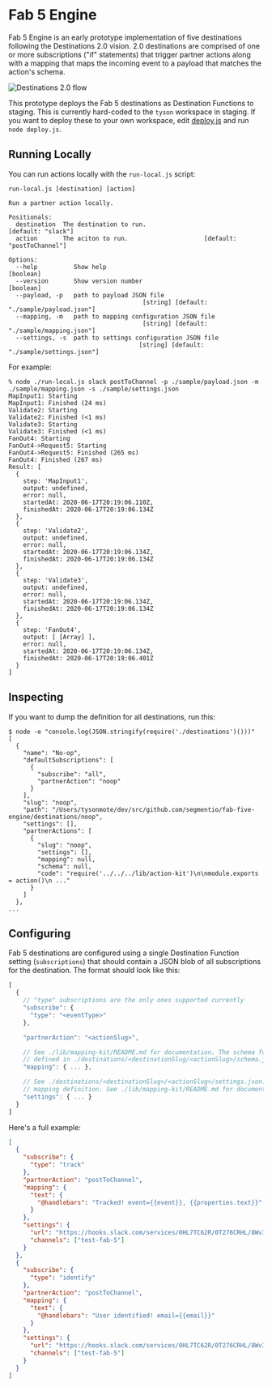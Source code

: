 # Fab 5 Engine

Fab 5 Engine is an early prototype implementation of five destinations following the Destinations
2.0 vision. 2.0 destinations are comprised of one or more subscriptions ("if" statements) that
trigger partner actions along with a mapping that maps the incoming event to a payload that matches
the action's schema.

<img alt="Destinations 2.0 flow" src="https://user-images.githubusercontent.com/111501/83700205-10f23e80-a5bb-11ea-9fbe-b1b10c1ed464.png">

This prototype deploys the Fab 5 destinations as Destination Functions to staging. This is currently
hard-coded to the `tyson` workspace in staging. If you want to deploy these to your own workspace,
edit [deploy.js](https://github.com/segmentio/fab-5-engine/blob/master/deploy.js) and run `node
deploy.js`.

## Running Locally

You can run actions locally with the `run-local.js` script:

```
run-local.js [destination] [action]

Run a partner action locally.

Positionals:
  destination  The destination to run.                        [default: "slack"]
  action       The aciton to run.                     [default: "postToChannel"]

Options:
  --help          Show help                                            [boolean]
  --version       Show version number                                  [boolean]
  --payload, -p   path to payload JSON file
                                     [string] [default: "./sample/payload.json"]
  --mapping, -m   path to mapping configuration JSON file
                                     [string] [default: "./sample/mapping.json"]
  --settings, -s  path to settings configuration JSON file
                                    [string] [default: "./sample/settings.json"]
```

For example:

```
% node ./run-local.js slack postToChannel -p ./sample/payload.json -m ./sample/mapping.json -s ./sample/settings.json
MapInput1: Starting
MapInput1: Finished (24 ms)
Validate2: Starting
Validate2: Finished (<1 ms)
Validate3: Starting
Validate3: Finished (<1 ms)
FanOut4: Starting
FanOut4->Request5: Starting
FanOut4->Request5: Finished (265 ms)
FanOut4: Finished (267 ms)
Result: [
  {
    step: 'MapInput1',
    output: undefined,
    error: null,
    startedAt: 2020-06-17T20:19:06.110Z,
    finishedAt: 2020-06-17T20:19:06.134Z
  },
  {
    step: 'Validate2',
    output: undefined,
    error: null,
    startedAt: 2020-06-17T20:19:06.134Z,
    finishedAt: 2020-06-17T20:19:06.134Z
  },
  {
    step: 'Validate3',
    output: undefined,
    error: null,
    startedAt: 2020-06-17T20:19:06.134Z,
    finishedAt: 2020-06-17T20:19:06.134Z
  },
  {
    step: 'FanOut4',
    output: [ [Array] ],
    error: null,
    startedAt: 2020-06-17T20:19:06.134Z,
    finishedAt: 2020-06-17T20:19:06.401Z
  }
]
```

## Inspecting

If you want to dump the definition for all destinations, run this:

```
$ node -e "console.log(JSON.stringify(require('./destinations')()))"
[
  {
    "name": "No-op",
    "defaultSubscriptions": [
      {
        "subscribe": "all",
        "partnerAction": "noop"
      }
    ],
    "slug": "noop",
    "path": "/Users/tysonmote/dev/src/github.com/segmentio/fab-five-engine/destinations/noop",
    "settings": [],
    "partnerActions": [
      {
        "slug": "noop",
        "settings": [],
        "mapping": null,
        "schema": null,
        "code": "require('../../../lib/action-kit')\n\nmodule.exports = action()\n ..."
      }
    ]
  },
...
```

## Configuring

Fab 5 destinations are configured using a single Destination Function setting (`subscriptions`) that
should contain a JSON blob of all subscriptions for the destination. The format should look like
this:


```js
[
  {
    // "type" subscriptions are the only ones supported currently
    "subscribe": {
      "type": "<eventType>"
    },

    "partnerAction": "<actionSlug>",

    // See ./lib/mapping-kit/README.md for documentation. The schema for each partner action is
    // defined in ./destinations/<destinationSlug/<actionSlug>/schema.json
    "mapping": { ... },

    // See ./destinations/<destinationSlug>/<actionSlug>/settings.json. This can be a mapping-kit
    // mapping definition. See ./lib/mapping-kit/README.md for documentation.
    "settings": { ... }
  }
]
```

Here's a full example:

```json
[
  {
    "subscribe": {
      "type": "track"
    },
    "partnerAction": "postToChannel",
    "mapping": {
      "text": {
        "@handlebars": "Tracked! event={{event}}, {{properties.text}}"
      }
    },
    "settings": {
      "url": "https://hooks.slack.com/services/0HL7TC62R/0T276CRHL/8WvI6gEiE9ZqD47kWqYbfIhZ",
      "channels": ["test-fab-5"]
    }
  },
  {
    "subscribe": {
      "type": "identify"
    },
    "partnerAction": "postToChannel",
    "mapping": {
      "text": {
        "@handlebars": "User identified! email={{email}}"
      }
    },
    "settings": {
      "url": "https://hooks.slack.com/services/0HL7TC62R/0T276CRHL/8WvI6gEiE9ZqD47kWqYbfIhZ",
      "channels": ["test-fab-5"]
    }
  }
]
```
